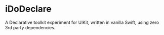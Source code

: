 # iDoDeclare

A Declarative toolkit experiment for UIKit, written in vanilla Swift, using zero 3rd party dependencies.
